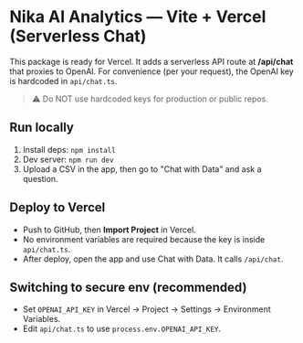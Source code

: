 # Nika AI Analytics — Vite + Vercel (Serverless Chat)

This package is ready for Vercel. It adds a serverless API route at **/api/chat** that proxies to OpenAI.
For convenience (per your request), the OpenAI key is hardcoded in `api/chat.ts`.
> ⚠️ Do NOT use hardcoded keys for production or public repos.

## Run locally
1. Install deps: `npm install`
2. Dev server: `npm run dev`
3. Upload a CSV in the app, then go to "Chat with Data" and ask a question.

## Deploy to Vercel
- Push to GitHub, then **Import Project** in Vercel.
- No environment variables are required because the key is inside `api/chat.ts`.
- After deploy, open the app and use Chat with Data. It calls `/api/chat`.

## Switching to secure env (recommended)
- Set `OPENAI_API_KEY` in Vercel → Project → Settings → Environment Variables.
- Edit `api/chat.ts` to use `process.env.OPENAI_API_KEY`.

